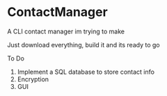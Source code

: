 # ContactManager
A CLI contact manager im trying to make

Just download everything, build it and its ready to go

To Do
1. Implement a SQL database to store contact info
2. Encryption
3. GUI
